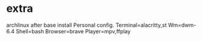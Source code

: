# extra
archlinux after base install
Personal config.
Terminal=alacritty,st
Wm=dwm-6.4
Shell=bash
Browser=brave
Player=mpv,ffplay
